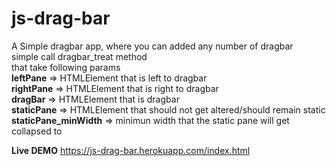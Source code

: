 # js-drag-bar
A Simple dragbar app, where you can added any number of dragbar  
simple call dragbar_treat method  
that take following params  
**leftPane** => HTMLElement that is left to dragbar  
**rightPane** => HTMLElement that is right to dragbar  
**dragBar** => HTMLElement that is dragbar  
**staticPane** => HTMLElement that should not get altered/should remain static  
**staticPane_minWidth** => minimun width that the static pane will get collapsed to  
  
**Live DEMO** https://js-drag-bar.herokuapp.com/index.html  